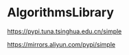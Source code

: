 # AlgorithmsLibrary

https://pypi.tuna.tsinghua.edu.cn/simple

https://mirrors.aliyun.com/pypi/simple